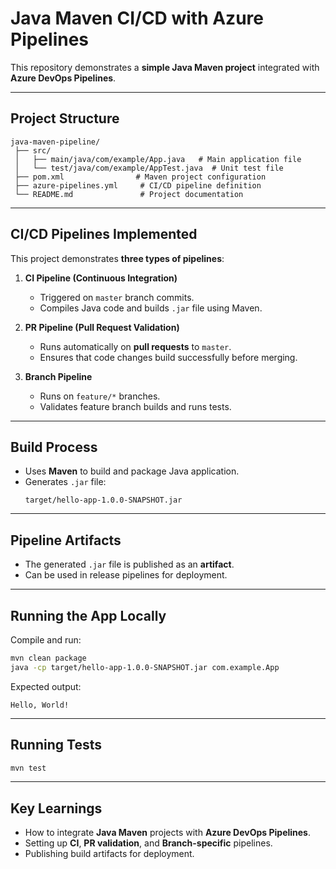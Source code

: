 # Java Maven CI/CD with Azure Pipelines

This repository demonstrates a **simple Java Maven project** integrated with **Azure DevOps Pipelines**.

---

##  Project Structure
```
java-maven-pipeline/
 ├── src/
 │   ├── main/java/com/example/App.java   # Main application file
 │   └── test/java/com/example/AppTest.java  # Unit test file
 ├── pom.xml                # Maven project configuration
 ├── azure-pipelines.yml     # CI/CD pipeline definition
 └── README.md               # Project documentation
```

---

## CI/CD Pipelines Implemented
This project demonstrates **three types of pipelines**:

1. **CI Pipeline (Continuous Integration)**
   - Triggered on `master` branch commits.
   - Compiles Java code and builds `.jar` file using Maven.

2. **PR Pipeline (Pull Request Validation)**
   - Runs automatically on **pull requests** to `master`.
   - Ensures that code changes build successfully before merging.

3. **Branch Pipeline**
   - Runs on `feature/*` branches.
   - Validates feature branch builds and runs tests.

---

##  Build Process
- Uses **Maven** to build and package Java application.
- Generates `.jar` file:  
  ```
  target/hello-app-1.0.0-SNAPSHOT.jar
  ```

---

##  Pipeline Artifacts
- The generated `.jar` file is published as an **artifact**.
- Can be used in release pipelines for deployment.

---

##  Running the App Locally
Compile and run:
```bash
mvn clean package
java -cp target/hello-app-1.0.0-SNAPSHOT.jar com.example.App
```

Expected output:
```
Hello, World!
```

---

##  Running Tests
```bash
mvn test
```

---

##  Key Learnings
- How to integrate **Java Maven** projects with **Azure DevOps Pipelines**.
- Setting up **CI**, **PR validation**, and **Branch-specific** pipelines.
- Publishing build artifacts for deployment.
